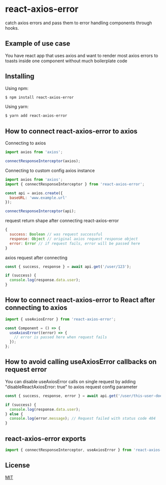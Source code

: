 # react-axios-error

catch axios errors and pass them to error handling components through hooks.

## Example of use case
You have react app that uses axios and want to render most axios errors to toasts inside one component without much boilerplate code

## Installing

Using npm:

```bash
$ npm install react-axios-error
```

Using yarn:

```bash
$ yarn add react-axios-error
```

## How to connect react-axios-error to axios

Connecting to axios
```js
import axios from 'axios';

connectResponseInterceptor(axios);

```
Connecting to custom config axios instance
```js
import axios from 'axios';
import { connectResponseInterceptor } from 'react-axios-error';

const api = axios.create({
  baseURL: 'www.example.url'
});

connectResponseInterceptor(api);
```

request return shape after connecting react-axios-error
```js
{
  success: Boolean // was request successful
  response: Object // original axios request response object
  error: Error // if request fails, error will be passed here
}
```

axios request after connecting
```js
const { success, response } = await api.get('/user/123');

if (success) {
  console.log(response.data.user);
}
```

## How to connect react-axios-error to React after connecting to axios
```js
import { useAxiosError } from 'react-axios-error';

const Component = () => {
  useAxiosError((error) => {
    // error is passed here when request fails
  });
};
```

## How to avoid calling useAxiosError callbacks on request error
You can disable useAxiosError calls on single request by adding "disableReactAxiosError: true" to axios request config parameter
```js
const { success, response, error } = await api.get('/user/this-user-doesnot-exist', { disableReactAxiosError: true });

if (success) {
  console.log(response.data.user);
} else {
  console.log(error.message); // Request failed with status code 404
}
```

## react-axios-error exports
```js
import { connectResponseInterceptor, useAxiosError } from 'react-axios-error';
```

## License

[MIT](LICENSE)
